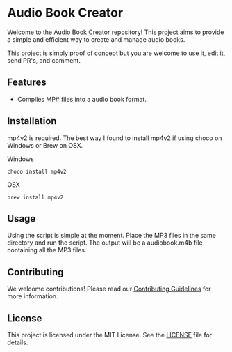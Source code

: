 # Audio Book Creator

Welcome to the Audio Book Creator repository! This project aims to provide a simple and efficient way to create and manage audio books.

This project is simply proof of concept but you are welcome to use it, edit it, send PR's, and comment.

## Features

- Compiles MP# files into a audio book format.

## Installation

mp4v2 is required. The best way I found to install mp4v2 if using choco on Windows or Brew on OSX.

Windows
```
choco install mp4v2
```

OSX
```
brew install mp4v2
```

## Usage

Using the script is simple at the moment. Place the MP3 files in the same directory and run the script. The output will be a audiobook.m4b file containing all the MP3 files.

## Contributing

We welcome contributions! Please read our [Contributing Guidelines](CONTRIBUTING.md) for more information.

## License

This project is licensed under the MIT License. See the [LICENSE](LICENSE) file for details.